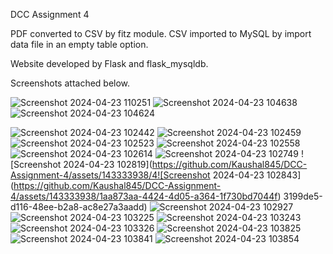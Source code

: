 DCC Assignment 4

PDF converted to CSV by fitz module.
CSV imported to MySQL by import data file in an empty table option.

Website developed by Flask and flask_mysqldb.

Screenshots attached below.

![Screenshot 2024-04-23 110251](https://github.com/Kaushal845/DCC-Assignment-4/assets/143333938/a1d11ac8-bb32-4c27-8f9d-6933acd7732d)
![Screenshot 2024-04-23 104638](https://github.com/Kaushal845/DCC-Assignment-4/assets/143333938/d08cad3c-6805-40c0-9cf0-03a954d50820)
![Screenshot 2024-04-23 104624](https://github.com/Kaushal845/DCC-Assignment-4/assets/143333938/60a16fe1-cd34-45a6-b69e-9edf51d96cc6)

![Screenshot 2024-04-23 102442](https://github.com/Kaushal845/DCC-Assignment-4/assets/143333938/87c4ece9-2c93-4206-a2f8-728abe33b4db)
![Screenshot 2024-04-23 102459](https://github.com/Kaushal845/DCC-Assignment-4/assets/143333938/2beabd31-5c7f-471e-8af8-bdd999f9057a)
![Screenshot 2024-04-23 102523](https://github.com/Kaushal845/DCC-Assignment-4/assets/143333938/2bdfd367-908e-481c-9f08-a9ebc2f20495)
![Screenshot 2024-04-23 102558](https://github.com/Kaushal845/DCC-Assignment-4/assets/143333938/247f5ee7-c3d5-4d49-8b17-bfba2bc92061)
![Screenshot 2024-04-23 102614](https://github.com/Kaushal845/DCC-Assignment-4/assets/143333938/8aba839c-a39f-4a39-88eb-eee1c016fa80)
![Screenshot 2024-04-23 102749](https://github.com/Kaushal845/DCC-Assignment-4/assets/143333938/6d94a1c2-08cf-48e3-8ac6-2aa16193c7bb)
![Screenshot 2024-04-23 102819](https://github.com/Kaushal845/DCC-Assignment-4/assets/143333938/4![Screenshot 2024-04-23 102843](https://github.com/Kaushal845/DCC-Assignment-4/assets/143333938/1aa873aa-4424-4d05-a364-1f730bd7044f)
3199de5-d116-48ee-b2a8-ac8e27a3aadd)
![Screenshot 2024-04-23 102927](https://github.com/Kaushal845/DCC-Assignment-4/assets/143333938/6e773c81-bfc0-4f76-8342-488d0d0826c6)
![Screenshot 2024-04-23 103225](https://github.com/Kaushal845/DCC-Assignment-4/assets/143333938/65e1c4c5-fe98-4125-94f7-a21ca7164ff2)
![Screenshot 2024-04-23 103243](https://github.com/Kaushal845/DCC-Assignment-4/assets/143333938/0a7fd131-ebcf-4efe-9946-0ff880fd68ce)
![Screenshot 2024-04-23 103326](https://github.com/Kaushal845/DCC-Assignment-4/assets/143333938/c1b7b168-1fae-4594-ab5e-e1b9c683f34d)
![Screenshot 2024-04-23 103825](https://github.com/Kaushal845/DCC-Assignment-4/assets/143333938/145508c2-a4f3-41a7-9658-8d4a829f9699)
![Screenshot 2024-04-23 103841](https://github.com/Kaushal845/DCC-Assignment-4/assets/143333938/c0ada243-2c3a-4ddf-bfd8-7d6fc71ac383)
![Screenshot 2024-04-23 103854](https://github.com/Kaushal845/DCC-Assignment-4/assets/143333938/8b9f821c-cbea-46f4-a704-0b086f2ac8a1)
